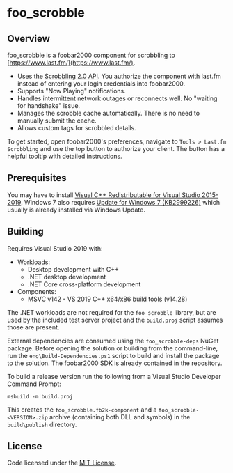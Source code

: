 # foo_scrobble

## Overview

foo_scrobble is a foobar2000 component for scrobbling to [https://www.last.fm/](https://www.last.fm/).

- Uses the [Scrobbling 2.0 API](https://www.last.fm/api/scrobbling). You authorize the component with last.fm instead of entering your login credentials into foobar2000.
- Supports "Now Playing" notifications.
- Handles intermittent network outages or reconnects well. No "waiting for handshake" issue.
- Manages the scrobble cache automatically. There is no need to manually submit the cache.
- Allows custom tags for scrobbled details.

To get started, open foobar2000's preferences, navigate to `Tools > Last.fm Scrobbling` and use the top button to authorize your client. The button has a helpful tooltip with detailed instructions.


## Prerequisites

You may have to install [Visual C++ Redistributable for Visual Studio 2015-2019](https://aka.ms/vs/16/release/vc_redist.x86.exe). Windows 7 also requires [Update for Windows 7 (KB2999226)](https://www.microsoft.com/en-us/download/details.aspx?id=49077) which usually is already installed via Windows Update.


## Building

Requires Visual Studio 2019 with:
- Workloads:
  - Desktop development with C++
  - .NET desktop development
  - .NET Core cross-platform development
- Components:
  - MSVC v142 - VS 2019 C++ x64/x86 build tools (v14.28)

The .NET workloads are not required for the `foo_scrobble` library, but are used
by the included test server project and the `build.proj` script assumes those
are present.

External dependencies are consumed using the `foo_scrobble-deps` NuGet package.
Before opening the solution or building from the command-line, run the
`eng\Build-Dependencies.ps1` script to build and install the package to the
solution. The foobar2000 SDK is already contained in the repository.

To build a release version run the following from a Visual Studio Developer Command Prompt:
```
msbuild -m build.proj
```
This creates the `foo_scrobble.fb2k-component` and a `foo_scrobble-<VERSION>.zip` archive (containing both DLL and symbols) in the `build\publish` directory.

## License

Code licensed under the [MIT License](LICENSE.txt).
